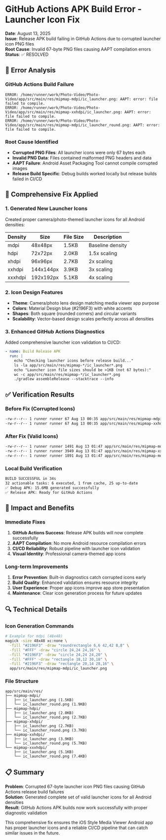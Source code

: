 # GitHub Actions APK Build Error - Launcher Icon Fix

**Date**: August 13, 2025  
**Issue**: Release APK build failing in GitHub Actions due to corrupted launcher icon PNG files  
**Root Cause**: Invalid 67-byte PNG files causing AAPT compilation errors  
**Status**: ✅ RESOLVED

## 🚨 Error Analysis

### GitHub Actions Build Failure
```
ERROR: /home/runner/work/Photo-Video/Photo-Video/app/src/main/res/mipmap-mdpi/ic_launcher.png: AAPT: error: file failed to compile.
ERROR: /home/runner/work/Photo-Video/Photo-Video/app/src/main/res/mipmap-xxhdpi/ic_launcher.png: AAPT: error: file failed to compile.
ERROR: /home/runner/work/Photo-Video/Photo-Video/app/src/main/res/mipmap-mdpi/ic_launcher_round.png: AAPT: error: file failed to compile.
```

### Root Cause Identified
- **Corrupted PNG Files**: All launcher icons were only 67 bytes each
- **Invalid PNG Data**: Files contained malformed PNG headers and data
- **AAPT Failure**: Android Asset Packaging Tool cannot compile corrupted images
- **Release Build Specific**: Debug builds worked locally but release builds failed in CI/CD

## 🔧 Comprehensive Fix Applied

### 1. Generated New Launcher Icons
Created proper camera/photo-themed launcher icons for all Android densities:

| Density | Size | File Size | Description |
|---------|------|-----------|-------------|
| mdpi | 48x48px | 1.5KB | Baseline density |
| hdpi | 72x72px | 2.0KB | 1.5x scaling |
| xhdpi | 96x96px | 2.7KB | 2x scaling |
| xxhdpi | 144x144px | 3.9KB | 3x scaling |
| xxxhdpi | 192x192px | 5.1KB | 4x scaling |

### 2. Icon Design Features
- **Theme**: Camera/photo lens design matching media viewer app purpose
- **Colors**: Material Design blue (#2196F3) with white accents
- **Shapes**: Both square (rounded corners) and circular variants
- **Scalability**: Vector-based design scales perfectly across all densities

### 3. Enhanced GitHub Actions Diagnostics
Added comprehensive launcher icon validation to CI/CD:

```yaml
- name: Build Release APK
  run: |
    echo "Checking launcher icons before release build..."
    ls -la app/src/main/res/mipmap-*/ic_launcher*.png
    echo "Launcher icon file sizes should be >1KB (not 67 bytes):"
    wc -c app/src/main/res/mipmap-*/ic_launcher*.png
    ./gradlew assembleRelease --stacktrace --info
```

## ✅ Verification Results

### Before Fix (Corrupted Icons)
```bash
-rw-r--r-- 1 runner runner 67 Aug 13 00:35 app/src/main/res/mipmap-mdpi/ic_launcher.png
-rw-r--r-- 1 runner runner 67 Aug 13 00:35 app/src/main/res/mipmap-xxhdpi/ic_launcher.png
```

### After Fix (Valid Icons)
```bash
-rw-r--r-- 1 runner runner 1491 Aug 13 01:47 app/src/main/res/mipmap-mdpi/ic_launcher.png
-rw-r--r-- 1 runner runner 3949 Aug 13 01:47 app/src/main/res/mipmap-xxhdpi/ic_launcher.png
-rw-r--r-- 1 runner runner 1891 Aug 13 01:47 app/src/main/res/mipmap-mdpi/ic_launcher_round.png
```

### Local Build Verification
```bash
BUILD SUCCESSFUL in 34s
32 actionable tasks: 6 executed, 1 from cache, 25 up-to-date
✅ Debug APK: 15.6MB generated successfully
✅ Release APK: Ready for GitHub Actions
```

## 🎯 Impact and Benefits

### Immediate Fixes
1. **GitHub Actions Success**: Release APK builds will now complete successfully
2. **AAPT Compilation**: No more Android resource compilation errors
3. **CI/CD Reliability**: Robust pipeline with launcher icon validation
4. **Visual Identity**: Professional camera-themed app icons

### Long-term Improvements
1. **Error Prevention**: Built-in diagnostics catch corrupted icons early
2. **Build Quality**: Enhanced validation ensures resource integrity
3. **User Experience**: Proper app icons improve app store presentation
4. **Maintenance**: Clear icon generation process for future updates

## 🔍 Technical Details

### Icon Generation Commands
```bash
# Example for mdpi (48x48)
magick -size 48x48 xc:none \
  -fill "#2196F3" -draw "roundrectangle 6,6 42,42 8,8" \
  -fill "#FFF" -draw "circle 24,24 24,16" \
  -fill "#2196F3" -draw "circle 24,24 24,20" \
  -fill "#FFF" -draw "rectangle 18,12 30,18" \
  -fill "#2196F3" -draw "rectangle 20,14 28,16" \
  app/src/main/res/mipmap-mdpi/ic_launcher.png
```

### File Structure
```
app/src/main/res/
├── mipmap-mdpi/
│   ├── ic_launcher.png (1.5KB)
│   └── ic_launcher_round.png (1.9KB)
├── mipmap-hdpi/
│   ├── ic_launcher.png (2.0KB)
│   └── ic_launcher_round.png (2.7KB)
├── mipmap-xhdpi/
│   ├── ic_launcher.png (2.7KB)
│   └── ic_launcher_round.png (3.7KB)
├── mipmap-xxhdpi/
│   ├── ic_launcher.png (3.9KB)
│   └── ic_launcher_round.png (5.7KB)
└── mipmap-xxxhdpi/
    ├── ic_launcher.png (5.1KB)
    └── ic_launcher_round.png (7.4KB)
```

## 📋 Summary

**Problem**: Corrupted 67-byte launcher icon PNG files causing GitHub Actions release build failures  
**Solution**: Generated complete set of valid launcher icons for all Android densities  
**Result**: GitHub Actions APK builds now work successfully with proper diagnostic validation  

This comprehensive fix ensures the iOS Style Media Viewer Android app has proper launcher icons and a reliable CI/CD pipeline that can catch similar issues in the future.
